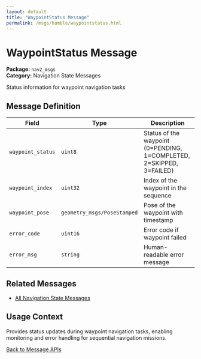 ```yaml
---
layout: default
title: "WaypointStatus Message"
permalink: /msgs/humble/waypointstatus.html
---
```


# WaypointStatus Message

**Package:** `nav2_msgs`  
**Category:** Navigation State Messages

Status information for waypoint navigation tasks

## Message Definition

| Field | Type | Description |
|-------|------|-------------|
| `waypoint_status` | `uint8` | Status of the waypoint (0=PENDING, 1=COMPLETED, 2=SKIPPED, 3=FAILED) |
| `waypoint_index` | `uint32` | Index of the waypoint in the sequence |
| `waypoint_pose` | `geometry_msgs/PoseStamped` | Pose of the waypoint with timestamp |
| `error_code` | `uint16` | Error code if waypoint failed |
| `error_msg` | `string` | Human-readable error message |

## Related Messages

- [All Navigation State Messages](/msgs/humble/index.html#navigation-state-messages)

## Usage Context

Provides status updates during waypoint navigation tasks, enabling monitoring and error handling for sequential navigation missions.

[Back to Message APIs](/msgs/humble/)
